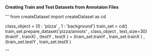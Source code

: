 **Creating Train and Test Datasets from Annotaion Files**


'''
from createDataset import createDataset as cd 

class_object = {0 : 'pizza' , 1 : 'background'}
train_set = cd()
train_set.prepare_dataset('pizza/annots' , class_object , test_size=30)
(trainY , trainX) , (testY , testX ) = (train_set.trainY , train_set.trainX ) , (train_set.testY , train_set.testX ) 

'''
